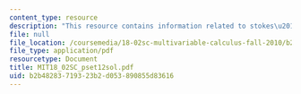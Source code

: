 ```yaml
---
content_type: resource
description: "This resource contains information related to stokes\u2019 theorem."
file: null
file_location: /coursemedia/18-02sc-multivariable-calculus-fall-2010/b2b48283719323b2d053890855d83616_MIT18_02SC_pset12sol.pdf
file_type: application/pdf
resourcetype: Document
title: MIT18_02SC_pset12sol.pdf
uid: b2b48283-7193-23b2-d053-890855d83616
---
```

